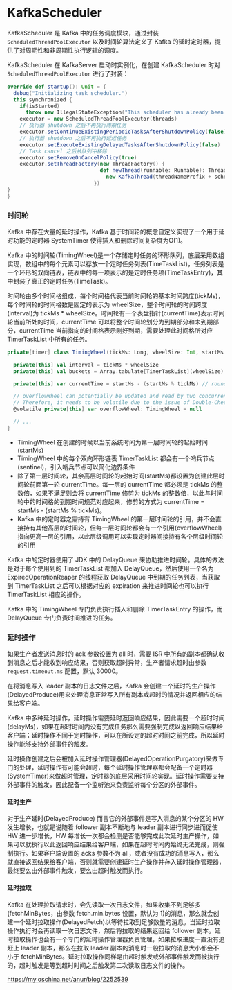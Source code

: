 # KafkaScheduler

KafkaScheduler 是 Kafka 中的任务调度模块，通过封装 `ScheduledThreadPoolExecutor` 以及时间轮算法定义了 Kafka 的延时定时器，提供了对周期性和非周期性执行逻辑的调度。

KafkaScheduler 在 KafkaServer 启动时实例化，在创建 KafkaScheduler 时对 `ScheduledThreadPoolExecutor` 进行了封装：
```scala
override def startup(): Unit = {
  debug("Initializing task scheduler.")
  this synchronized {
    if(isStarted)
      throw new IllegalStateException("This scheduler has already been started!")
    executor = new ScheduledThreadPoolExecutor(threads)
    // 执行器 shutdown 之后不再执行周期任务
    executor.setContinueExistingPeriodicTasksAfterShutdownPolicy(false)
    // 执行器 shutdown 之后不再执行延迟任务
    executor.setExecuteExistingDelayedTasksAfterShutdownPolicy(false)
    // Task cancel 之后从队列中移除
    executor.setRemoveOnCancelPolicy(true)
    executor.setThreadFactory(new ThreadFactory() {
                              def newThread(runnable: Runnable): Thread = 
                                new KafkaThread(threadNamePrefix + schedulerThreadId.getAndIncrement(), runnable, daemon)
                            })
}
}
```

### 时间轮
Kafka 中存在大量的延时操作，Kafka 基于时间轮的概念自定义实现了一个用于延时功能的定时器 SystemTimer 使得插入和删除时间复杂度为O(1)。

Kafka 中的时间轮(TimingWheel)是一个存储定时任务的环形队列，底层采用数组实现，数组中的每个元素可以存放一个定时任务列表(TimeTaskList)，任务列表是一个环形的双向链表，链表中的每一项表示的是定时任务项(TimeTaskEntry)，其中封装了真正的定时任务(TimeTask)。

时间轮由多个时间格组成，每个时间格代表当前时间轮的基本时间跨度(tickMs)，每个时间轮的时间格数是固定的表示为 wheelSize，整个时间轮的时间跨度(interval)为 tickMs * wheelSize。时间轮有一个表盘指针(currentTime)表示时间轮当前所处的时间，currentTime 可以将整个时间轮划分为到期部分和未到期部分，currentTime 当前指向的时间格表示刚好到期，需要处理此时间格所对应 TimerTaskList 中所有的任务。
```scala
private[timer] class TimingWheel(tickMs: Long, wheelSize: Int, startMs: Long, taskCounter: AtomicInteger, queue: DelayQueue[TimerTaskList]) {

  private[this] val interval = tickMs * wheelSize
  private[this] val buckets = Array.tabulate[TimerTaskList](wheelSize) { _ => new TimerTaskList(taskCounter) }

  private[this] var currentTime = startMs - (startMs % tickMs) // rounding down to multiple of tickMs

  // overflowWheel can potentially be updated and read by two concurrent threads through add().
  // Therefore, it needs to be volatile due to the issue of Double-Checked Locking pattern with JVM
  @volatile private[this] var overflowWheel: TimingWheel = null

  // ...
}
```
- TimingWheel 在创建的时候以当前系统时间为第一层时间轮的起始时间(startMs)
- TimingWheel 中的每个双向环形链表 TimerTaskList 都会有一个哨兵节点(sentinel)，引入哨兵节点可以简化边界条件
- 除了第一层时间轮，其余高层时间轮的起始时间(startMs)都设置为创建此层时间轮前面第一轮 currentTime。每一层的 currentTime 都必须是 tickMs 的整数倍，如果不满足则会将 currentTime 修剪为 tickMs 的整数倍，以此与时间轮中的时间格的到期时间规范对应起来，修剪的方式为 currentTime = startMs - (startMs % tickMs)。
- Kafka 中的定时器之需持有 TimingWheel 的第一层时间轮的引用，并不会直接持有其他高层的时间轮，但每一层时间轮都会有一个引用(overflowWheel)指向更高一层的引用，以此层级调用可以实现定时器间接持有各个层级时间轮的引用

Kafka 中的定时器使用了 JDK 中的 DelayQueue 来协助推进时间轮。具体的做法是对于每个使用到的 TimerTaskList 都加入 DelayQueue，然后使用一个名为 ExpiredOperationReaper 的线程获取 DelayQueue 中到期的任务列表，当获取到 TimerTaskList 之后可以根据对应的 expiration 来推进时间轮也可以执行 TimerTaskList 相应的操作。

Kafka 中的 TimingWheel 专门负责执行插入和删除 TimerTaskEntry 的操作，而 DelayQueue 专门负责时间推进的任务。

### 延时操作
如果生产者发送消息时的 ack 参数设置为 all 时，需要 ISR 中所有的副本都确认收到消息之后才能收到响应结果，否则获取超时异常，生产者请求超时由参数 ```request.timeout.ms``` 配置，默认 30000。

在将消息写入 leader 副本的日志文件之后，Kafka 会创建一个延时的生产操作(DelayedProduce)用来处理消息正常写入所有副本或超时的情况并返回相应的结果给客户端。

Kafka 中多种延时操作，延时操作需要延时返回响应结果，因此需要一个超时时间(delayMs)，如果在超时时间内没有完成任务那么需要强制完成以返回响应结果给客户端；延时操作不同于定时操作，可以在所设定的超时时间之前完成，所以延时操作能够支持外部事件的触发。

延时操作创建之后会被加入延时操作管理器(DelayedOperationPurgatory)来做专门的处理，延时操作有可能会超时，每个延时操作管理器都会配备一个定时器(SystemTimer)来做超时管理，定时器的底层采用时间轮实现。延时操作需要支持外部事件的触发，因此配备一个监听池来负责监听每个分区的外部事件。

#### 延时生产
对于生产延时(DelayedProduce) 而言它的外部事件是写入消息的某个分区的 HW 发生增长，也就是说随着 follower 副本不断地与 leader 副本进行同步进而促使 HW 进一步增长，HW 每增长一次都会检测是否能够完成此次延时生产操作，如果可以就执行以此返回响应结果给客户端，如果在超时时间内始终无法完成，则强制执行。如果客户端设置的 acks 参数不为 all，或者没有成功的消息写入，那么就直接返回结果给客户端，否则就需要创建延时生产操作并存入延时操作管理器，最终要么由外部事件触发，要么由超时触发而执行。
#### 延时拉取
Kafka 在处理拉取请求时，会先读取一次日志文件，如果收集不到足够多(fetchMinBytes，由参数 fetch.min.bytes 设置，默认为 1)的消息，那么就会创建一个延时拉取操作(DelayedFetch)以等待拉取到足够数量的消息。当延时拉取操作执行时会再读取一次日志文件，然后将拉取的结果返回给 follower 副本。延时拉取操作也会有一个专门的延时操作管理器负责管理，如果拉取进度一直没有追赶上 leader 副本，那么在拉取 leader 副本的消息时一般拉取的消息大小都会不小于 fetchMinBytes。延时拉取操作同样是由超时触发或外部事件触发而被执行的，超时触发是等到超时时间之后触发第二次读取日志文件的操作。



https://my.oschina.net/anur/blog/2252539